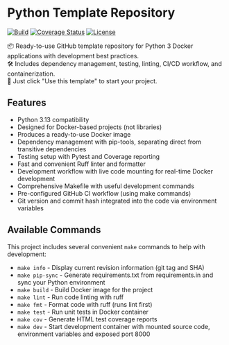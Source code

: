 # Python Template Repository

<div markdown="1">

[![Build](https://github.com/amerkurev/python-template-repo/actions/workflows/ci.yml/badge.svg?branch=master)](https://github.com/amerkurev/python-template-repo/actions/workflows/ci.yml)
[![Coverage Status](https://coveralls.io/repos/github/amerkurev/python-template-repo/badge.svg?branch=master)](https://coveralls.io/github/amerkurev/python-template-repo?branch=master)
[![License](https://img.shields.io/badge/license-mit-blue.svg)](https://github.com/amerkurev/python-template-repo/blob/master/LICENSE)
</div>

📦 Ready-to-use GitHub template repository for Python 3 Docker applications with development best practices.   
🛠️ Includes dependency management, testing, linting, CI/CD workflow, and containerization.  
🚀 Just click "Use this template" to start your project.  

## Features

- Python 3.13 compatibility
- Designed for Docker-based projects (not libraries)
- Produces a ready-to-use Docker image
- Dependency management with pip-tools, separating direct from transitive dependencies
- Testing setup with Pytest and Coverage reporting
- Fast and convenient Ruff linter and formatter
- Development workflow with live code mounting for real-time Docker development
- Comprehensive Makefile with useful development commands
- Pre-configured GitHub CI workflow (using make commands)
- Git version and commit hash integrated into the code via environment variables

## Available Commands

This project includes several convenient `make` commands to help with development:

- `make info` - Display current revision information (git tag and SHA)
- `make pip-sync` - Generate requirements.txt from requirements.in and sync your Python environment
- `make build` - Build Docker image for the project
- `make lint` - Run code linting with ruff
- `make fmt` - Format code with ruff (runs lint first)
- `make test` - Run unit tests in Docker container
- `make cov` - Generate HTML test coverage reports
- `make dev` - Start development container with mounted source code, environment variables and exposed port 8000
